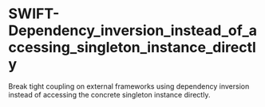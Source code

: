 # SWIFT-Dependency_inversion_instead_of_accessing_singleton_instance_directly
Break tight coupling on external frameworks using dependency inversion instead of accessing the concrete singleton instance directly.
